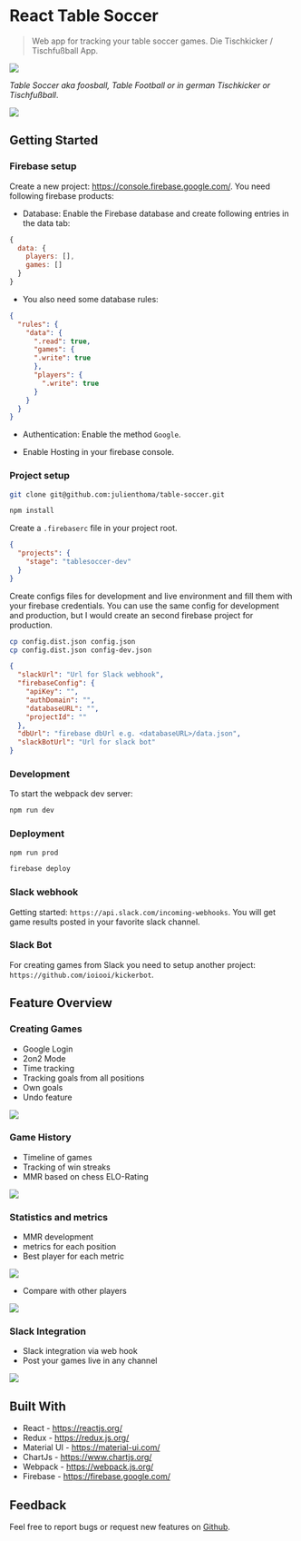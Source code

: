 # React Table Soccer
> Web app for tracking your table soccer games. Die Tischkicker / Tischfußball App.

![](assets/image6.png)

*Table Soccer aka foosball, Table Football or in german Tischkicker or Tischfußball*.

![](assets/image2.png)

## Getting Started

### Firebase setup
Create a new project: https://console.firebase.google.com/. You need following firebase products:

- Database: Enable the Firebase database and create following entries in the data tab:

```js
{
  data: {
    players: [],
    games: []
  }
} 
```
- You also need some database rules:
```json
{
  "rules": {
    "data": {
      ".read": true,
      "games": {
      ".write": true
      },
      "players": {
        ".write": true
      }
    }
  }
}
```
- Authentication: Enable the method `Google`.

- Enable Hosting in your firebase console.

### Project setup

```sh
git clone git@github.com:julienthoma/table-soccer.git
```
```sh
npm install
```

Create a `.firebaserc` file in your project root.
```json
{
  "projects": {
    "stage": "tablesoccer-dev"
  }
}
```


Create configs files for development and live environment and fill them with your firebase credentials. You can use the same config for development and production, but I would create an second firebase project for production.

```sh
cp config.dist.json config.json
cp config.dist.json config-dev.json
```
```json
{
  "slackUrl": "Url for Slack webhook",
  "firebaseConfig": {
    "apiKey": "",
    "authDomain": "",
    "databaseURL": "",
    "projectId": ""
  },
  "dbUrl": "firebase dbUrl e.g. <databaseURL>/data.json",
  "slackBotUrl": "Url for slack bot"
}
```

### Development
To start the webpack dev server:
```sh
npm run dev
```

### Deployment
```sh
npm run prod
```

```sh
firebase deploy
```

### Slack webhook
Getting started: `https://api.slack.com/incoming-webhooks`.
You will get game results posted in your favorite slack channel.

### Slack Bot
For creating games from Slack you need to setup another project: `https://github.com/ioiooi/kickerbot`.

## Feature Overview

### Creating Games
- Google Login
- 2on2 Mode
- Time tracking
- Tracking goals from all positions
- Own goals
- Undo feature


![](assets/image1.png)
### Game History
- Timeline of games
- Tracking of win streaks
- MMR based on chess ELO-Rating


![](assets/image2.png)

### Statistics and metrics

- MMR development
- metrics for each position
- Best player for each metric

![](assets/image3.png)

- Compare with other players

![](assets/image5.png)

### Slack Integration

- Slack integration via web hook
- Post your games live in any channel

![](assets/image4.png)

## Built With

- React - <https://reactjs.org/>
- Redux - <https://redux.js.org/>
- Material UI - <https://material-ui.com/>
- ChartJs - <https://www.chartjs.org/>
- Webpack - <https://webpack.js.org/>
- Firebase - <https://firebase.google.com/>

## Feedback

Feel free to report bugs or request new features on [Github](https://github.com/julienthoma/table-soccer/issues).
